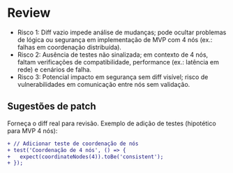 # Review
- Risco 1: Diff vazio impede análise de mudanças; pode ocultar problemas de lógica ou segurança em implementação de MVP com 4 nós (ex.: falhas em coordenação distribuída).
- Risco 2: Ausência de testes não sinalizada; em contexto de 4 nós, faltam verificações de compatibilidade, performance (ex.: latência em rede) e cenários de falha.
- Risco 3: Potencial impacto em segurança sem diff visível; risco de vulnerabilidades em comunicação entre nós sem validação.

## Sugestões de patch
Forneça o diff real para revisão. Exemplo de adição de testes (hipotético para MVP 4 nós):

```diff
+ // Adicionar teste de coordenação de nós
+ test('Coordenação de 4 nós', () => {
+   expect(coordinateNodes(4)).toBe('consistent');
+ });
```